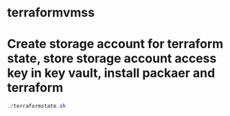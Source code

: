 # terraformvmss

# Create storage account for terraform state, store storage account access key in key vault, install packaer and terraform 
```powershell 
./terraformstate.sh
```
